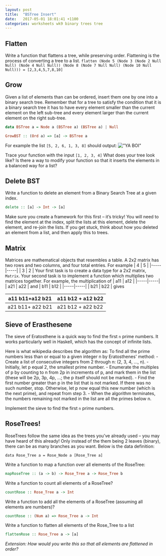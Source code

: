 ```yaml
---
layout: post
title:  "BSTree Insert"
date:   2017-05-01 18:01:41 +1100
categories: worksheets wk9 binary trees tree
---
```


## Flatten
Write a function that flattens a tree, while preserving order. Flattening is the process of converting a tree to a list.
`flatten (Node 5 (Node 3 (Node 2 Null Null) (Node 4 Null Null)) (Node 8 (Node 7 Null Null) (Node 10 Null Null))) = [2,3,4,5,7,8,10]`

## Grow
Given a list of elements than can be ordered, insert them one by one into a binary search tree. Remember that for a tree to satisfy the condition that it is a binary
search tree it has to have every element smaller than the current element on the left sub-tree and every element larger than the current element on the right sub-tree.

```haskell
data BSTree a = Node a (BSTree a) (BSTree a) | Null

GrowBST :: (Ord a) => [a] -> BSTree a
```

For example the list `[5, 2, 6, 1, 3, 8]` should output:
!["YA BOI"](https://github.com/COMP1100-PAL/comp1100-pal.github.io/blob/master/img/grow_binary_tree.png?raw=true "WOOO")


Trace your function with the input `[1, 2, 3, 4]` What does your tree look like? Is there a way to modify your function so that it inserts the elements in a 
balanced way for a list?

## Delete BST

Write a function to delete an element from a Binary Search Tree at a given index.

```haskell
delete :: [a] -> Int -> [a]
```

Make sure you create a framework for this first – it’s tricky! You will need to find the element at the index, split the lists at this element, delete the element, and re-join the lists. If you get stuck, think about how you deleted an element from a list, and then apply this to trees.

## Matrix
Matrices are mathematical objects that resembles a table. A 2x2 matrix has two rows and two columns, and four total entries. For example
| 4 | 5 |
|-----|-----|
| 3 | 2 |
Your first task is to create a data type for a 2x2 matrix, `Matrix`. Your second task is to implement a function which multiplies two matrices together. For example, the multiplication of
| a11 | a12 |
|-----|-----|
| a21 | a22 |
and 
| b11 | b12 |
|-----|-----|
| b21 | b22 |
gives

| a11 b11+a12 b21 | a11 b12 + a12 b22 |
|-----|-----|
| a21 b11+ a22 b21 | a21 b12 + a22 b22 |

## Sieve of Erasthesene

The sieve of Eratosthene is a quick way to find the first `n` prime numbers. It works particularly well in Haskell, which has the concept of infinite lists.

  Here is what wikipedia describes the algorithm as:
  To find all the prime numbers less than or equal to a given integer n by Eratosthenes' method:
    - Create a list of consecutive integers from 2 through n: (2, 3, 4, ..., n).
    - Initially, let p equal 2, the smallest prime number.
    - Enumerate the multiples of p by counting to n from 2p in increments of p, and mark them in the list (these will be 2p, 3p, 4p, ...; the p itself should not be marked).
    - Find the first number greater than p in the list that is not marked. If there was no such number, stop. Otherwise, let p now equal this new number (which is the next prime), and repeat from step 3.
    - When the algorithm terminates, the numbers remaining not marked in the list are all the primes below n.

  Implement the sieve to find the first `n` prime numbers.

## RoseTrees!

RoseTrees follow the same idea as the trees you’ve already used – you may have heard of this already! Only instead of the them being 2 leaves (binary), there can be as many branches as you want. Below is the data definition:
```
data Rose_Tree a = Rose_Node a [Rose_Tree a]
```

Write a function to map a function over all elements of the RoseTree:

```haskell
mapRoseTree :: (a -> b) -> Rose_Tree a -> Rose_Tree b
```
Write a function to count all elements of a RoseTree?

```haskell
countRose :: Rose_Tree a -> Int
```

Write a function to add all the elements of a RoseTree (assuming all elements are numbers)?

```haskell
countRose :: (Num a) => Rose_Tree a -> Int
```

Write a function to flatten all elements of the Rose_Tree to a list

```haskell
flattenRose :: Rose_Tree a -> [a]
```
*Extension: How would you write this so that all elements are flattened in order?*
